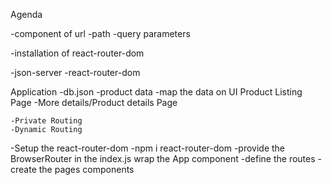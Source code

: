 Agenda 

-component of url
-path
-query parameters

-installation of react-router-dom

-json-server
-react-router-dom

Application
-db.json
    -product data
    -map the data on UI Product Listing Page
    -More details/Product details Page

    -Private Routing
    -Dynamic Routing

-Setup the react-router-dom
    -npm i react-router-dom
    -provide the BrowserRouter in the index.js
        wrap the App component
        -define the routes
        -create the pages components